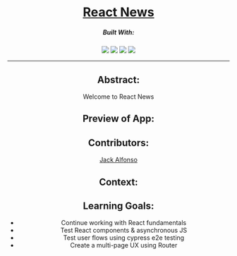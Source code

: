 <div align="center">
  
# [React News](https://react-news-self.vercel.app)

  
##### Built With:
  <img src="https://img.shields.io/badge/JavaScript-323330?style=for-the-badge&logo=javascript&logoColor=F7DF1E" /> <img src="https://img.shields.io/badge/CSS3-1572B6?style=for-the-badge&logo=css3&logoColor=white" /> <img src="https://img.shields.io/badge/HTML5-E34F26?style=for-the-badge&logo=html5&logoColor=white" />
 <img src="https://shields.io/badge/react-black?logo=react&style=for-the-badge" />

  -----
## Abstract:
Welcome to React News

## Preview of App: 


## Contributors:

[Jack Alfonso](https://github.com/alfonsojack) 

## Context:


## Learning Goals:

- Continue working with React fundamentals
- Test React components & asynchronous JS
- Test user flows using cypress e2e testing
- Create a multi-page UX using Router
